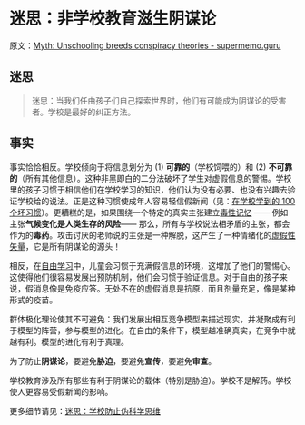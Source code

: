 # 迷思：非学校教育滋生阴谋论

原文：[Myth: Unschooling breeds conspiracy theories - supermemo.guru](https://supermemo.guru/wiki/Myth:_Unschooling_breeds_conspiracy_theories)

## 迷思

> 迷思：当我们任由孩子们自己探索世界时，他们有可能成为阴谋论的受害者。学校是最好的纠正方法。

## 事实

事实恰恰相反。学校倾向于将信息划分为 (1) **可靠的**（学校饲喂的）和 (2) **不可靠的**（所有其他信息）。这种非黑即白的二分法破坏了学生对虚假信息的警惕。学校里的孩子习惯于相信他们在学校学习的知识，他们认为没有必要、也没有兴趣去验证学校给的说法。正是这种习惯使成年人容易轻信假新闻（见：[在学校学到的 100 个坏习惯](https://supermemo.guru/wiki/100_bad_habits_learned_at_school)）。更糟糕的是，如果围绕一个特定的真实主张建立[毒性记忆](https://supermemo.guru/wiki/Toxic_memories) —— 例如主张**气候变化是人类生存的风险**—— 那么，所有与学校说法相矛盾的主张，都会作为的**毒药**。攻击讨厌的老师说的主张是一种解脱，这产生了一种情绪化的[虚假性矢量](https://supermemo.guru/wiki/Falsity_vector)，它是所有阴谋论的源头！

相反，在[自由学习](https://supermemo.guru/wiki/Free_learning)中，儿童会习惯于充满假信息的环境，这增加了他们的警惕心。这使得他们很容易发展出预防机制，他们会习惯于验证信息。对于自由的孩子来说，假消息像是免疫应答。无处不在的虚假消息是抗原，而且剂量充足，像是某种形式的疫苗。

群体极化理论使其不可避免：我们发展出相互竞争模型来描述现实，并凝聚成有利于模型的阵营，参与模型的进化。在自由的条件下，模型越准确真实，在竞争中就越有利。模型的进化有利于真理。

为了防止**阴谋论**，要避免**胁迫**，要避免**宣传**，要避免**审查**。

学校教育涉及所有那些有利于阴谋论的载体（特别是胁迫）。学校不是解药。学校使人更容易受假新闻的影响。

更多细节请见：[迷思：学校防止伪科学思维](https://supermemo.guru/wiki/Myth:_School_prevents_pseudoscientific_thinking)